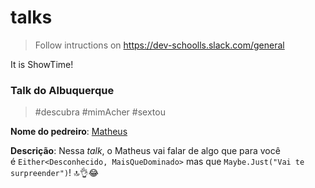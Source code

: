 # talks

> Follow intructions on https://dev-schoolls.slack.com/general 

It is ShowTime!

### Talk do Albuquerque

> \#descubra \#mimAcher \#sextou

**Nome do pedreiro**: [Matheus](github.com/ythecombinator)

**Descrição**: Nessa *talk*, o Matheus vai falar de algo que para você é `Either<Desconhecido, MaisQueDominado>` mas que `Maybe.Just("Vai te surpreender")`! 🔝👌😂
